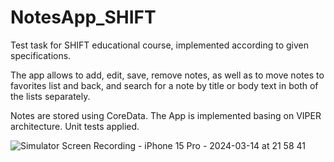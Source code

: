 # NotesApp_SHIFT
Test task for SHIFT educational course, implemented according to given specifications.

The app allows to add, edit, save, remove notes, as well as to move notes to favorites list and back, 
and search for a note by title or body text in both of the lists separately.

Notes are stored using CoreData.
The App is implemented basing on VIPER architecture. Unit tests applied.


![Simulator Screen Recording - iPhone 15 Pro - 2024-03-14 at 21 58 41](https://github.com/AVertikova/NotesApp_CFT_2024/assets/156770572/1443e52c-8065-4eb3-bb5c-597f8ef54c16)

